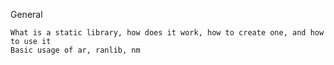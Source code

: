 General

    What is a static library, how does it work, how to create one, and how to use it
    Basic usage of ar, ranlib, nm

